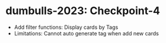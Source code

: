 # dumbulls-2023: Checkpoint-4

- Add filter functions: Display cards by Tags
- Limitations: Cannot auto generate tag when add new cards
